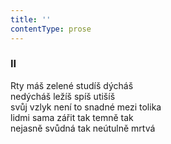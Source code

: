 ```yaml
---
title: ''
contentType: prose
---
```


<section>

### II

Rty máš zelené studíš dýcháš  
nedýcháš ležíš spíš utišíš  
svůj vzlyk není to snadné mezi tolika  
lidmi sama zářit tak temně tak  
nejasně svůdná tak neútulně mrtvá

</section>
